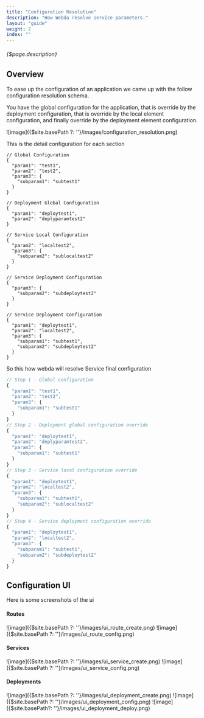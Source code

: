```yaml
---
title: "Configuration Resolution"
description: "How Webda resolve service parameters."
layout: "guide"
weight: 2
index: ""
---
```


###### {$page.description}

<article id="1">

## Overview

To ease up the configuration of an application we came up with the follow configuration resolution schema.

You have the global configuration for the application, that is override by the deployment configuration, that is override by the local element configuration, and finally override by the deployment element configuration.

![image]({$site.basePath ?: ''}/images/configuration_resolution.png)

This is the detail configuration for each section

```general
// Global Configuration
{
  "param1": "test1",
  "param2": "test2",
  "param3": {
    "subparam1": "subtest1"
  }
}
```
```deployment-general
// Deployment Global Configuration
{
  "param1": "deploytest1",
  "param2": "deplyparamtest2"
}

```
```service
// Service Local Configuration
{
  "param2": "localtest2",
  "param3": {
    "subparam2": "sublocaltest2"
  }
}
```
```deployment-service
// Service Deployment Configuration
{
  "param3": {
    "subparam2": "subdeploytest2"
  }
}
```
```result
// Service Deployment Configuration
{
  "param1": "deploytest1",
  "param2": "localtest2",
  "param3": {
    "subparam1": "subtest1",
    "subparam2": "subdeploytest2"
  }
}
```

So this how webda will resolve Service final configuration

```javascript
// Step 1 - Global configuration
{
  "param1": "test1",
  "param2": "test2",
  "param3": {
    "subparam1": "subtest1"
  }
}
// Step 2 - Deployment global configuration override
{
  "param1": "deploytest1",
  "param2": "deplyparamtest2",
  "param3": {
    "subparam1": "subtest1"
  }
}
// Step 3 - Service local configuration override
{
  "param1": "deploytest1",
  "param2": "localtest2",
  "param3": {
    "subparam1": "subtest1",
    "subparam2": "sublocaltest2"
  }
}
// Step 4 - Service deployment configuration override
{
  "param1": "deploytest1",
  "param2": "localtest2",
  "param3": {
    "subparam1": "subtest1",
    "subparam2": "subdeploytest2"
  }
}
```




</article>

<article id="2">

## Configuration UI

Here is some screenshots of the ui

#### Routes

![image]({$site.basePath ?: ''}/images/ui_route_create.png) ![image]({$site.basePath ?: ''}/images/ui_route_config.png) 

#### Services

![image]({$site.basePath ?: ''}/images/ui_service_create.png) ![image]({$site.basePath ?: ''}/images/ui_service_config.png)

#### Deployments

![image]({$site.basePath ?: ''}/images/ui_deployment_create.png) ![image]({$site.basePath ?: ''}/images/ui_deployment_config.png) ![image]({$site.basePath?: ''}/images/ui_deployment_deploy.png)

</article>
